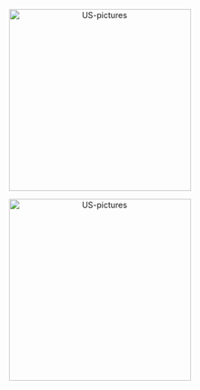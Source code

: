 <p align="center">
  <img src="https://singidunum.ac.rs/upis/assets/images/univerzitet-singidunum-red.png" width="320" alt="US-pictures" />
</p>
<p align="center">
  <img src="https://images.unsplash.com/photo-1531113191064-d850e467e935" width="320" alt="US-pictures" />
</p>
